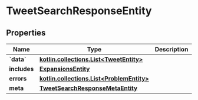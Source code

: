 
# TweetSearchResponseEntity

## Properties
Name | Type | Description | Notes
------------ | ------------- | ------------- | -------------
**&#x60;data&#x60;** | [**kotlin.collections.List&lt;TweetEntity&gt;**](TweetEntity.md) |  |  [optional]
**includes** | [**ExpansionsEntity**](ExpansionsEntity.md) |  |  [optional]
**errors** | [**kotlin.collections.List&lt;ProblemEntity&gt;**](ProblemEntity.md) |  |  [optional]
**meta** | [**TweetSearchResponseMetaEntity**](TweetSearchResponseMetaEntity.md) |  |  [optional]



